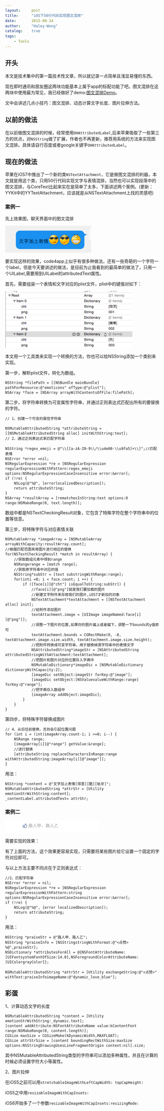 ```yaml
---
layout:     post
title:      "iOS下50行代码实现图文混排"
date:       2015-08-24
author:     "Haley-Wong"
catalog:    true
tags:
    - Tools
---
```


## 开头
本文是技术集中的第一篇技术性文章，所以就记录一点简单且浅显易懂的东西。

现在即时通讯和朋友圈这两块功能基本上属于app的标配功能了吧。图文混排在这两块中使用最为常见，我已经做好了demo:[图文混排Demo](https://github.com/Haley-Wong/TextUtil)。

文中会讲述几点小技巧：图文混排、动态计算文字长度、图片拉伸方法。

## 以前的做法
在以前做图文混排的时候，经常使用`OHAttributedLabel`,后来苹果吸取了一些第三方的优点，对`NSString`做了扩展，作者也不再更新，推荐用系统的方法来实现图文混排。具体请自行百度或者google关键字`OHAttributedLabel`。

## 现在的做法
苹果在iOS7中推出了一个新的类`NSTextAttachment`，它是做图文混排的利器，本文就是用这个类，只用50行代码实现文字与表情混排，当然也可以实现段落中的图文混排，与CoreText比起来实在是简单了太多，下面讲述两个案例。(更新：YYKit中的YYTextAttachment，应该就是从NSTextAttachment上找的灵感吧)

### 案例一
先上效果图，聊天界面中的图文混排
    
![](/img/blogs/photoText/img_01.jpg)

要实现这样的效果，code4app上似乎有很多种做法，还有一些奇葩的一个字符一个label，但是今天要讲述的做法，是目前为止我看到的最简单的做法了，只用一个UILabel,需要用到UILabel的attributedText属性。

首先，需要组装一个表情和文字对应的plist文件，plist中的键值对如下：

![](/img/blogs/photoText/img_02.jpg)

本文用一个工具类来实现一个转换的方法，你也可以给NSString添加一个类别来实现。

第一步，解析plist文件，转化为数组。

```objc
NSString *filePath = [[NSBundle mainBundle] pathForResource:@"emoticons" ofType:@"plist"];
NSArray *face = [NSArray arrayWithContentsOfFile:filePath];
```
第二步，将字符串转换为可变属性字符串，并通过正则表达式匹配出所有的要替换的字符。

```objc
// 1、创建一个可变的属性字符串

NSMutableAttributedString *attributeString = [[NSMutableAttributedString alloc] initWithString:text];
// 2、通过正则表达式来匹配字符串

NSString *regex_emoji = @"\\[[a-zA-Z0-9\\/\\u4e00-\\u9fa5]+\\]";//匹配表情
NSError *error =nil;
NSRegularExpression *re = [NSRegularExpression regularExpressionWithPattern:regex_emoji options:NSRegularExpressionCaseInsensitive error:&error];
if (!re) {
    NSLog(@"%@", [errorlocalizedDescription]);
    return attributeString;
}
NSArray *resultArray = [rematchesInString:text options:0 range:NSMakeRange(0, text.length)];
```
数组中都是NSTextCheckingResult对象，它包含了特殊字符在整个字符串中的位置等信息。

第三步，将特殊字符与对应表情关联
```
NSMutableArray *imageArray = [NSMutableArray arrayWithCapacity:resultArray.count];
//根据匹配范围来用图片进行相应的替换
for(NSTextCheckingResult *match in resultArray) {
    //获取数组元素中得到range
    NSRangerange = [match range];
    //获取原字符串中对应的值
    NSString*subStr = [text substringWithRange:range];
    for(inti =0; i < face.count; i ++) {
        if ([face[i][@"cht"] isEqualToString:subStr]) {
            //face[i][@"png"]就是我们要加载的图片
            //新建文字附件来存放我们的图片,iOS7才新加的对象
            NSTextAttachment*textAttachment = [[NSTextAttachment alloc] init];
            //给附件添加图片
            textAttachment.image = [UIImage imageNamed:face[i][@"png"]];
            //调整一下图片的位置,如果你的图片偏上或者偏下，调整一下bounds的y值即可
            textAttachment.bounds = CGRectMake(0, -8, textAttachment.image.size.width, textAttachment.image.size.height);
            //把附件转换成可变字符串，用于替换掉源字符串中的表情文字
            NSAttributedString*imageStr = [NSAttributedString attributedStringWithAttachment:textAttachment];
            //把图片和图片对应的位置存入字典中
            NSMutableDictionary*imageDic = [NSMutableDictionary dictionaryWithCapacity:2];
            [imageDic setObject:imageStr forKey:@"image"];
            [imageDic setObject:[NSValuevalueWithRange:range] forKey:@"range"];
            //把字典存入数组中
            [imageArray addObject:imageDic];
        }
    }
}
```
第四步，将特殊字符替换成图片
```objc
// 4、从后往前替换，否则会引起位置问题
for (int i = (int)imageArray.count-1; i >=0; i--) {
    NSRange range;
    [imageArray[i][@"range"] getValue:&range];
    //进行替换
    [attributeString replaceCharactersInRange:range withAttributedString:imageArray[i][@"image"]];
}
```

用法：
```objc
NSString *content = @"文字加上表情[得意][酷][呲牙]";
NSMutableAttributedString *attrStr = [Utility emotionStrWithString:content];
_contentLabel.attributedText= attrStr;
```

### 案例二

![](/img/blogs/photoText/img_03.jpg)

需要实现的效果：

有了上面的方法，这个效果更容易实现，只需要将某些图片给它设置一个固定的字符对应即可。

与以上方法主要不同点在于正则表达式：
```objc
//2、匹配字符串
NSError *error = nil;
NSRegularExpression *re = [NSRegularExpression regularExpressionWithPattern:string options:NSRegularExpressionCaseInsensitive error:&error];
if (!re) {
    NSLog(@"%@", [error localizedDescription]);
    return attributeString;
}
```

用法：
```objc
NSString *praiseStr = @"路人甲、路人乙";
NSString *praiseInfo = [NSStringstringWithFormat:@"<点赞> %@",praiseStr];
NSDictionary *attributesForAll = @{NSFontAttributeName:[UIFontsystemFontOfSize:14.0],NSForegroundColorAttributeName:[UIColorgrayColor]};

NSMutableAttributedString *attrStr = [Utility exchangeString:@"<点赞>" withText:praiseInfoimageName:@"dynamic_love_blue"];
```

## 彩蛋

1、计算动态文字的长度
```objc
NSMutableAttributedString *content = [Utility emotionStrWithString:_dynamic.text];
[content addAttribute:NSFontAttributeName value:kContentFont  range:NSMakeRange(0, content.length)];
CGSize maxSize = CGSizeMake(kDynamicWidth,MAXFLOAT);
CGSize attrStrSize = [content boundingRectWithSize:maxSize options:NSStringDrawingUsesLineFragmentOrigin context:nil].size;
```

其中NSMutableAttributedString类型的字符串可以添加多种属性，并且在计算的时候必须设置字符大小等属性。

2、图片拉伸


在iOS5之前可以用`stretchableImageWithLeftCapWidth: topCapHeight:`

iOS5之中用`resizableImageWithCapInsets:`

iOS6开始多了一个参数`resizableImageWithCapInsets:resizingMode:`

